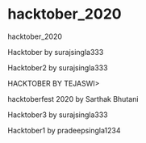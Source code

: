 # hacktober_2020
hacktober_2020

Hacktober by surajsingla333

Hacktober2 by surajsingla333

HACKTOBER BY TEJASWI>

hacktoberfest 2020 by Sarthak Bhutani

Hacktober3 by surajsingla333

Hacktober1 by pradeepsingla1234
